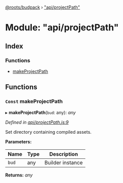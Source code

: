 [@roots/budpack](../globals.md) › ["api/projectPath"](_api_projectpath_.md)

# Module: "api/projectPath"

## Index

### Functions

* [makeProjectPath](_api_projectpath_.md#const-makeprojectpath)

## Functions

### `Const` makeProjectPath

▸ **makeProjectPath**(`bud`: any): *any*

*Defined in [api/projectPath.js:9](https://github.com/roots/bud-support/blob/49a29fe/src/budpack/builder/api/projectPath.js#L9)*

Set directory containing compiled assets.

**Parameters:**

Name | Type | Description |
------ | ------ | ------ |
`bud` | any | Builder instance |

**Returns:** *any*
